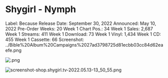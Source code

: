 # Shygirl - Nymph

Label: Because
Release Date: September 30, 2022
Announced: May 10, 2022
Pre-Order Weeks: 20
Week 1 Chart Pos.: 34
Week 1 Sales: 2,687
Week 1 Streams: 411
Week 1 Download: 73
Week 1 Vinyl: 1,434
Week 1 CD: 455
Week 1 Cassette: 66
Screenshot: ../Bible%20Album%20Campaigns%2027ad3798725d81ecbb03cc84d62eaefe.png

![\.png](Shygirl%20-%20Nymph%2027ad3798725d81bb9d7ed9cde9267209.png)

![screenshot-shop.shygirl.tv-2022.05.13-13_50_55.png](Shygirl%20-%20Nymph%2027ad3798725d81bb9d7ed9cde9267209/screenshot-shop.shygirl.tv-2022.05.13-13_50_55.png)